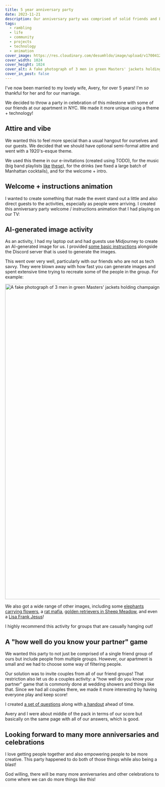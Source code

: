 ```yaml
---
title: 5 year anniversary party
date: 2023-11-21
description: Our anniversary party was comprised of solid friends and Lisa Frank Jesus among other things.
tags:
  - rambling
  - life
  - community
  - projects
  - technology
  - animation
cover_image: https://res.cloudinary.com/desumhldo/image/upload/v1700412741/5th-anniversary/the_masters_threesome_dh1wjw.webp
cover_width: 1024
cover_height: 1024
cover_alt: A fake photograph of 3 men in green Masters' jackets holding champaign and smiling
cover_in_post: false
---
```


<script>
	import CodePen from "$lib/components/CodePen.svelte";
</script>

I've now been married to my lovely wife, Avery, for over 5 years! I'm _so_ thankful for her and for our marriage.

We decided to throw a party in celebration of this milestone with some of our friends at our apartment in NYC. We made it more unique using a theme + technology!

<span class="excerpt_marker"></span>

## Attire and vibe

We wanted this to feel more special than a usual hangout for ourselves and our guests. We decided that we should have optional semi-formal attire and went with a 1920's-esque theme.

We used this theme in our e-invitations (created using TODO), for the music (big band playlists [like](https://open.spotify.com/playlist/6wFujBaGABV58gfuWwbgrd?si=bc34cbe1d9d14417) [these](https://open.spotify.com/playlist/47AkrXkF5hWKwUvN3L3U0b?si=98d907bda9bb4914)), for the drinks (we fixed a large batch of Manhattan cocktails), and for the welcome + intro.

## Welcome + instructions animation

I wanted to create something that made the event stand out a little and also direct guests to the activities, especially as people were arriving. I created this anniversary party welcome / instructions animation that I had playing on our TV:

<CodePen pen_title="Anniversary party welcome / announcement" slug="VwgmWoK" tab="result" />

## AI-generated image activity

As an activity, I had my laptop out and had guests use Midjourney to create an AI-generated image for us. I provided [some basic instructions](https://docs.google.com/document/d/1QosVRWplvjfsJP_eUwU3vzU7rREbn5EqPfYLoTW-AKA/edit#heading=h.tekmwjl2n1gt) alongside the Discord server that is used to generate the images.

This went over very well, particularly with our friends who are not as tech savvy. They were blown away with how fast you can generate images and spent extensive time trying to recreate some of the people in the group. For example:

<img src="https://res.cloudinary.com/desumhldo/image/upload/v1700412741/5th-anniversary/the_masters_threesome_dh1wjw.webp" alt="A fake photograph of 3 men in green Masters' jackets holding champaign and smiling" loading="lazy" width="1024" height="1024">

We also got a wide range of other images, including some [elephants carrying flowers](https://res.cloudinary.com/desumhldo/image/upload/v1700412734/5th-anniversary/ninjicken_a_parade_of_elephants_carrying_lots_of_flowers_in_the_ffe30ebf-6d39-49cc-a190-b74ea1e805e8_knnqer.webp), a [rat mafia](https://res.cloudinary.com/desumhldo/image/upload/v1700412737/5th-anniversary/rat_mafia_ebjvan.webp), [golden retrievers in Sheep Meadow](https://res.cloudinary.com/desumhldo/image/upload/v1700412732/5th-anniversary/goldens_aqpwun.webp), and even a [Lisa Frank Jesus](https://res.cloudinary.com/desumhldo/image/upload/v1700412737/5th-anniversary/ninjicken_Lisa_Frank_themed_Jesus_ddc845dc-bc2c-42ea-b0f8-b046a1cc4254_mnnjii.webp)!

I highly recommend this activity for groups that are casually hanging out!

## A "how well do you know your partner" game

We wanted this party to not just be comprised of a single friend group of ours but include people from multiple groups. However, our apartment is small and we had to choose some way of filtering people.

Our solution was to invite couples from all of our friend groups! That restriction also let us do a couples activity: a "how well do you know your partner" game that is commonly done at wedding showers and things like that. Since we had all couples there, we made it more interesting by having everyone play and keep score!

I created [a set of questions](https://docs.google.com/document/d/1pYFNzs1oAm9Ug2DHKSdqwS9LGaFIzG70Pe3xKBU9yi0/edit) along with [a handout](https://docs.google.com/document/d/1Y1z1rK80vUYA4f9TvNc-C71We50rVpD1fFNk6s5CDQw/edit) ahead of time.

Avery and I were about middle of the pack in terms of our score but basically on the same page with all of our answers, which is good.

## Looking forward to many more anniversaries and celebrations

I love getting people together and also empowering people to be more creative. This party happened to do both of those things while also being a blast!

God willing, there will be many more anniversaries and other celebrations to come where we can do more things like this!
